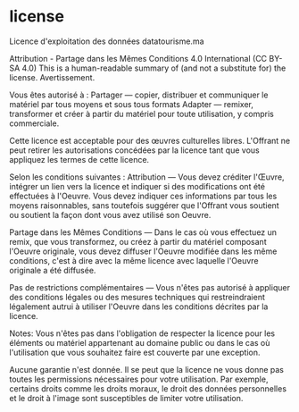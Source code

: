 # license
Licence d'exploitation des données datatourisme.ma

Attribution - Partage dans les Mêmes Conditions 4.0 International (CC BY-SA 4.0)
This is a human-readable summary of (and not a substitute for) the license. Avertissement.

Vous êtes autorisé à :
Partager — copier, distribuer et communiquer le matériel par tous moyens et sous tous formats
Adapter — remixer, transformer et créer à partir du matériel
pour toute utilisation, y compris commerciale.

Cette licence est acceptable pour des œuvres culturelles libres.
L'Offrant ne peut retirer les autorisations concédées par la licence tant que vous appliquez les termes de cette licence.

Selon les conditions suivantes :
Attribution — Vous devez créditer l'Œuvre, intégrer un lien vers la licence et indiquer si des modifications ont été effectuées à l'Oeuvre. Vous devez indiquer ces informations par tous les moyens raisonnables, sans toutefois suggérer que l'Offrant vous soutient ou soutient la façon dont vous avez utilisé son Oeuvre.

Partage dans les Mêmes Conditions — Dans le cas où vous effectuez un remix, que vous transformez, ou créez à partir du matériel composant l'Oeuvre originale, vous devez diffuser l'Oeuvre modifiée dans les même conditions, c'est à dire avec la même licence avec laquelle l'Oeuvre originale a été diffusée.

Pas de restrictions complémentaires — Vous n'êtes pas autorisé à appliquer des conditions légales ou des mesures techniques qui restreindraient légalement autrui à utiliser l'Oeuvre dans les conditions décrites par la licence.

Notes:
Vous n'êtes pas dans l'obligation de respecter la licence pour les éléments ou matériel appartenant au domaine public ou dans le cas où l'utilisation que vous souhaitez faire est couverte par une exception.

Aucune garantie n'est donnée. Il se peut que la licence ne vous donne pas toutes les permissions nécessaires pour votre utilisation. Par exemple, certains droits comme les droits moraux, le droit des données personnelles et le droit à l'image sont susceptibles de limiter votre utilisation.
